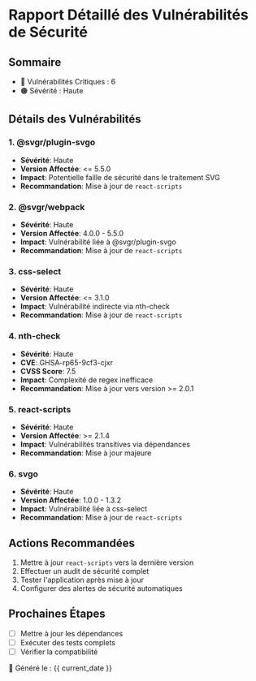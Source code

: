 # Rapport Détaillé des Vulnérabilités de Sécurité

## Sommaire
- 🔴 Vulnérabilités Critiques : 6
- 🟠 Sévérité : Haute

## Détails des Vulnérabilités

### 1. @svgr/plugin-svgo
- **Sévérité**: Haute
- **Version Affectée**: <= 5.5.0
- **Impact**: Potentielle faille de sécurité dans le traitement SVG
- **Recommandation**: Mise à jour de `react-scripts`

### 2. @svgr/webpack
- **Sévérité**: Haute
- **Version Affectée**: 4.0.0 - 5.5.0
- **Impact**: Vulnérabilité liée à @svgr/plugin-svgo
- **Recommandation**: Mise à jour de `react-scripts`

### 3. css-select
- **Sévérité**: Haute
- **Version Affectée**: <= 3.1.0
- **Impact**: Vulnérabilité indirecte via nth-check
- **Recommandation**: Mise à jour de `react-scripts`

### 4. nth-check
- **Sévérité**: Haute
- **CVE**: GHSA-rp65-9cf3-cjxr
- **CVSS Score**: 7.5
- **Impact**: Complexité de regex inefficace
- **Recommandation**: Mise à jour vers version >= 2.0.1

### 5. react-scripts
- **Sévérité**: Haute
- **Version Affectée**: >= 2.1.4
- **Impact**: Vulnérabilités transitives via dépendances
- **Recommandation**: Mise à jour majeure

### 6. svgo
- **Sévérité**: Haute
- **Version Affectée**: 1.0.0 - 1.3.2
- **Impact**: Vulnérabilité liée à css-select
- **Recommandation**: Mise à jour de `react-scripts`

## Actions Recommandées
1. Mettre à jour `react-scripts` vers la dernière version
2. Effectuer un audit de sécurité complet
3. Tester l'application après mise à jour
4. Configurer des alertes de sécurité automatiques

## Prochaines Étapes
- [ ] Mettre à jour les dépendances
- [ ] Exécuter des tests complets
- [ ] Vérifier la compatibilité

📅 Généré le : {{ current_date }}
